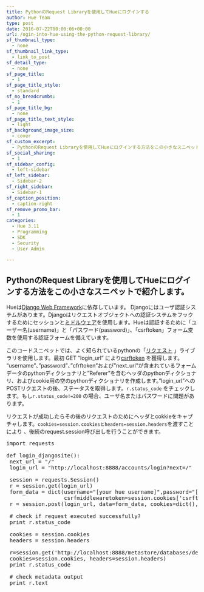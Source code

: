 ```yaml
---
title: PythonのRequest Libraryを使用してHueにログインする
author: Hue Team
type: post
date: 2016-07-22T00:00:06+00:00
url: /ogin-into-hue-using-the-python-request-library/
sf_thumbnail_type:
  - none
sf_thumbnail_link_type:
  - link_to_post
sf_detail_type:
  - none
sf_page_title:
  - 1
sf_page_title_style:
  - standard
sf_no_breadcrumbs:
  - 1
sf_page_title_bg:
  - none
sf_page_title_text_style:
  - light
sf_background_image_size:
  - cover
sf_custom_excerpt:
  - PythonのRequest Libraryを使用してHueにログインする方法をこの小さなスニペットで紹介します。
sf_social_sharing:
  - 1
sf_sidebar_config:
  - left-sidebar
sf_left_sidebar:
  - Sidebar-2
sf_right_sidebar:
  - Sidebar-1
sf_caption_position:
  - caption-right
sf_remove_promo_bar:
  - 1
categories:
  - Hue 3.11
  - Programming
  - SDK
  - Security
  - User Admin

---
```

## **PythonのRequest Libraryを使用してHueにログインする方法をこの小さなスニペットで紹介します。**

Hueは[Django Web Framework][1]に依存しています。 Djangoにはユーザ認証システムがあります。Djangoはリクエストオブジェクトへの認証システムをフックするためにセッションと[ミドルウェア][2]を使用します。Hueは認証するために「ユーザー名(username)」と「パスワード(password)」、「csrftoken」フォーム変数を使用する認証フォームを備えています。

このコードスニペットでは、よく知られているpythonの「[リクエスト][3] 」ライブラリを使用します。最初 GET &#8220;login_url&#8221; により[csrftoken][4] を獲得します。 &#8220;username&#8221;、&#8221;password&#8221;、&#8221;cfrftoken&#8221;および&#8221;next\_url&#8221;が含まれているフォームデータのpythonディクショナリと&#8221;Referer&#8221;を含むヘッダのpythonディクショナリ、およびcookie用の空のpythonディクショナリを作成します。&#8221;login\_url&#8221;へのPOSTリクエストの後、ステータスを取得します。`r.status_code` をチェックします。もし`r.status_code!=200` の場合、ユーザ名またはパスワードに問題があります。

リクエストが成功したらその後のリクエストのためにヘッダとcokkieをキャプチャします。`cookies=session.cookiesとheaders=session.headers`を渡すことにより 、後続のrequest.session呼び出しを行うことができます。

<pre class="brush: python; collapse: false; title: ; wrap-lines: false; notranslate" title="">import requests

def login_djangosite():
 next_url = "/"
 login_url = "http://localhost:8888/accounts/login?next=/"

 session = requests.Session()
 r = session.get(login_url)
 form_data = dict(username="[your hue username]",password="[your hue password]",
                  csrfmiddlewaretoken=session.cookies['csrftoken'],next=next_url)
 r = session.post(login_url, data=form_data, cookies=dict(), headers=dict(Referer=login_url))

 # check if request executed successfully?
 print r.status_code

 cookies = session.cookies
 headers = session.headers

 r=session.get('http://localhost:8888/metastore/databases/default/metadata',
 cookies=session.cookies, headers=session.headers)
 print r.status_code

 # check metadata output
 print r.text
</pre>

 [1]: https://www.djangoproject.com/
 [2]: https://docs.djangoproject.com/en/1.9/topics/http/middleware/
 [3]: http://docs.python-requests.org/en/master/
 [4]: https://docs.djangoproject.com/en/1.9/ref/csrf/
